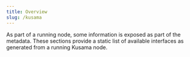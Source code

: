 ```yaml
---
title: Overview
slug: /kusama
---
```


As part of a running node, some information is exposed as part of the metadata. These sections provide a static list of available interfaces as generated from a running Kusama node.